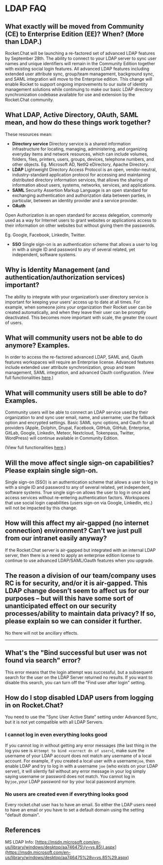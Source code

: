 # LDAP FAQ

## What exactly will be moved from Community \(CE\) to Enterprise Edition \(EE\)? When? \(More than LDAP.\) 

Rocket.Chat will be launching a re-factored set of advanced LDAP features by September 28th. The ability to connect to your LDAP server to sync user names and unique identifiers will remain in the Community Edition together with existing social login features.  All advanced LDAP features including extended user attribute sync, group/team management, background sync, and SAML integration will move to the Enterprise edition.  This change will enable Rocket to support ongoing improvements to our suite of identity management solutions while continuing to make our basic LDAP directory synchronization codebase available for use and extension by the Rocket.Chat community.  


## What LDAP, Active Directory, OAuth, SAML mean, and how do these things work together?

These resources mean:

* **Directory service** Directory service is a shared information infrastructure for locating, managing, administering, and organizing everyday items and network resources, which can include volumes, folders, files, printers, users, groups, devices, telephone numbers, and other objects. Eg. Microsoft AD, NetIQ eDirectory, Apache Directory.
* **LDAP** Lightweight Directory Access Protocol is an open, vendor-neutral, industry-standard application protocol for accessing and maintaining distributed directory information services, that allows the sharing of information about users, systems, networks, services, and applications.
* **SAML** Security Assertion Markup Language is an open standard for exchanging authentication and authorization data between parties, in particular, between an identity provider and a service provider.
* **OAuth**

Open Authorization is an open standard for access delegation, commonly used as a way for Internet users to grant websites or applications access to their information on other websites but without giving them the passwords.

Eg. Google, Facebook, LinkedIn, Twitter.  


* **SSO** Single sign-on is an authentication scheme that allows a user to log in with a single ID and password to any of several related, yet independent, software systems.

## Why is Identity Management \(and authentication/authorization services\)  important? 

The ability to integrate with your organization’s user directory service is important for keeping your users’ access up to date at all times.  For example, when someone joins your organization their Rocket user can be created automatically, and when they leave their user can be promptly deactivated.   This becomes more important with scale, the greater the count of users.  


## What will community users not be able to do anymore? Examples. 

In order to access the re-factored advanced LDAP, SAML and, Oauth features workspaces will require an Enterprise license.  Advanced features include extended user attribute synchronization, group and team management, SAML integration, and advanced Oauth configuration. \(View full functionalities [here](https://docs.rocket.chat/guides/administration/administration/settings/ldap).\)  


## What will community users still be able to do? Examples. 

Community users will be able to connect an LDAP service used by their organization to and sync user email, name, and username; use the fallback option and encrypted settings. Basic SAML sync options, and Oauth for all providers \(Apple, Dolphin, Drupal, Facebook, GitHub, GitHub, Enterprise, GitLab, Google, Linkedin, Meteor, Nextcloud, Tokenpass, Twitter, WordPress\) will continue available in Community Edition.  
  
\(View full functionalities [here](https://docs.rocket.chat/guides/administration/administration/settings/ldap).\)

## Will the move affect single sign-on capabilities? Please explain single sign-on. 

Single sign-on \(SSO\) is an authentication scheme that allows a user to log in with a single ID and password to any of several related, yet independent, software systems. True single sign-on allows the user to log in once and access services without re-entering authentication factors. Workspaces that use social login capabilities \(users sign-on via Google, LinkedIn, etc.\) will not be impacted by this change.    


## How will this affect my air-gapped \(no internet connection\) environment? Can’t we just pull from our intranet easily anyway? 

If the Rocket.Chat server is air-gapped but integrated with an internal LDAP server, then there is a need to apply an enterprise edition license to continue to use advanced LDAP/SAML/Oauth features when you upgrade.  
  


## The reason a division of our team/company uses RC is for security, and/or it is air-gapped. This LDAP change doesn’t seem to affect us for our purposes – but will this have some sort of unanticipated effect on our security processes/ability to maintain data privacy? If so, please explain so we can consider it further. 

No there will not be ancillary effects.  
****

## What's the "Bind successful but user was not found via search" error?

This error means that the login attempt was successful, but a subsequent search for the user on the LDAP Server returned no results. If you want to disable this search, you can turn off the "Find user after login" setting.

## How do I stop disabled LDAP users from logging in on Rocket.Chat?

You need to use the "Sync User Active State" setting under Advanced Sync, but it is not yet compatible with all LDAP Servers.

### I cannot log in even everything looks good

If you cannot log in without getting any error messages \(the last thing in the log you see is `Attempt to bind <correct dn of user>`\), make sure the username of your LDAP account does not match any username of a local account. For example, if you created a local user with a username`joe`, then enable LDAP and try to log in with a username `joe` \(who exists on your LDAP server\), it will silently fail without any error message in your log simply saying username or password does not match. You cannot log in by`joe,`your LDAP password nor by your local password anymore.

### No users are created even if everything looks good

Every rocket.chat user has to have an email. So either the LDAP users need to have an email or you have to set a default domain using the setting "default domain".

## References

MS LDAP Info: [https://msdn.microsoft.com/en-us/library/windows/desktop/aa746475\(v=vs.85\).aspx](https://msdn.microsoft.com/en-us/library/windows/desktop/aa746475%28v=vs.85%29.aspx)

